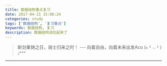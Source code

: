 ```yaml
---
title: 数据结构重点复习
date: 2017-04-21 15:06:24
categories: study
tags: ['数据结构', '复习重点']
keywords: 数据结构, 复习
description: 数据结构该捡起来了
---
```

> 断剑重铸之日，骑士归来之时！   --- 向着自由，向着未来出发Aco (๑╹◡╹)ﾉ"""

---

